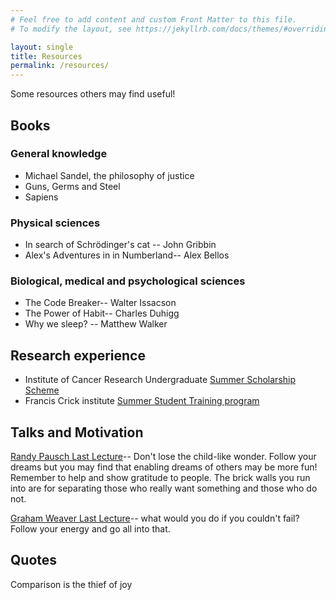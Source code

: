```yaml
---
# Feel free to add content and custom Front Matter to this file.
# To modify the layout, see https://jekyllrb.com/docs/themes/#overriding-theme-defaults

layout: single
title: Resources
permalink: /resources/
---
```


Some resources others may find useful!

## Books

### General knowledge

- Michael Sandel, the philosophy of justice
- Guns, Germs and Steel
- Sapiens

### Physical sciences

- In search of Schrödinger's cat -- John Gribbin
- Alex's Adventures in in Numberland-- Alex Bellos

### Biological, medical and psychological sciences

- The Code Breaker-- Walter Issacson
- The Power of Habit-- Charles Duhigg
- Why we sleep? -- Matthew Walker

## Research experience

- Institute of Cancer Research Undergraduate [Summer Scholarship Scheme](https://www.icr.ac.uk/studying-and-training/undergraduate-summer-scholarship-scheme)
- Francis Crick institute [Summer Student Training program](https://www.crick.ac.uk/careers-study/students/summer-students)

## Talks and Motivation

[Randy Pausch Last Lecture](https://www.youtube.com/watch?v=ji5_MqicxSo&t=2s)-- Don't lose the child-like wonder. Follow your dreams but you may find that enabling dreams of others may be more fun! Remember to help and show gratitude to people. The brick walls you run into are for separating those who really want something and those who do not.

[Graham Weaver Last Lecture]()-- what would you do if you couldn't fail? Follow your energy and go all into that.

## Quotes

Comparison is the thief of joy
